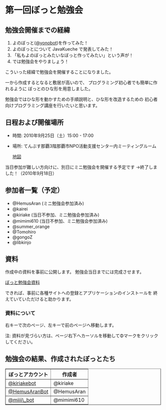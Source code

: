# 第一回ぼっと勉強会

## 勉強会開催までの経緯
1. よのぼっと([@yonobot](http://twitter.com/yonobot))を作ってみた！
2. よのぼっとについて JavaKueche で発表してみた！
3. 「私もよのぼっとみたいなぼっと作ってみたい」という声が！
4. では勉強会をやりましょう！

こういった経緯で勉強会を開催することになりました。

一から作成するとなると敷居が高いので、
プログラミング初心者でも簡単に作れるように
ぼっとのひな形を用意しました。

勉強会ではひな形を動かすための手順説明と、ひな形を改造するための
初心者向けプログラミング講座を行いたいと思います。

## 日程および開催場所
- 時間: 2010年9月25日（土）15:00 - 17:00
- 場所: てんぶす那覇3階那覇市NPO活動支援センター内ミーティングルーム

  [地図](http://www.city.naha.okinawa.jp/npo/map.htm)

当日参加が難しい方向けに、別日にミニ勉強会を開催する予定です
→終了しました！（2010年9月18日）

## 参加者一覧（予定）
- @HemusAran (ミニ勉強会参加済み)
- @kairei 
- @kiriake (当日不参加、ミニ勉強会参加済み)
- @mimimi610 (当日不参加、ミニ勉強会参加済み)
- @summer\_orange
- @Tomohiro
- @gongoZ
- @libkinjo

## 資料

作成中の資料を事前に公開します。
勉強会当日までには完成させます。

[ぼっと勉強会資料](http://yono.github.com/static/twitterbot/slide.html)

できれば、事前に各種サイトへの登録とアプリケーションのインストールを
終えていていただけると助かります。

### 資料について
右キーで次のページ、左キーで前のページへ移動します。

注: 資料が見づらい方は、ページ右下へカーソルを移動してΦマークをクリック
してください。

## 勉強会の結果、作成されたぼっとたち

<table border="1" cellspacint="0">
<tr>
    <th>ぼっとアカウント</th>
    <th>作成者</th>
</tr>
<tr>
    <td><a href="http://twitter.com/kiriakebot">@kiriakebot</a></td>
    <td>@kiriake</td>
</tr>
<tr>
    <td><a href="http://twitter.com/HemusAranBot">@HemusAranBot</a></td>
    <td>@HemusAran</td>
</tr>
<tr>
    <td><a href="http://twitter.com/miiii_bot">@miiii\_bot</a></td>
    <td>@mimimi610</td>
</td>
</tr>
</table>

